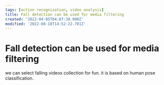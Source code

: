 ```yaml
---
tags: [action recognization, video analysis]
title: Fall detection can be used for media filtering
created: '2022-04-05T04:07:30.000Z'
modified: '2022-08-18T14:52:22.701Z'
---
```


# Fall detection can be used for media filtering

we can select falling videos collection for fun.
it is based on human pose classification.
